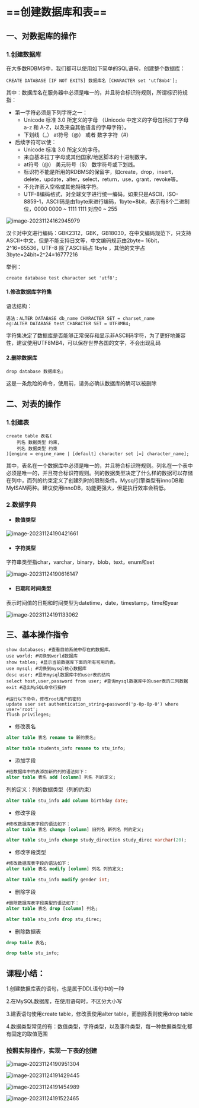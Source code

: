 # ==创建数据库和表==

## 一、对数据库的操作

### 1.创建数据库

在大多数RDBMS中，我们都可以使用如下简单的SQL语句，创建整个数据库：

```mysql
CREATE DATABASE [IF NOT EXITS] 数据库名 [CHARACTER set 'utf8mb4'];
```

其中：数据库名在服务器中必须是唯一的，并且符合标识符规则，所谓标识符规指：

- 第一字符必须是下列字符之一：
  - Unicode 标准 3.0 所定义的字母 （Unicode 中定义的字母包括拉丁字母 a-z 和 A-Z，以及来自其他语言的字母字符）。
  - 下划线（_）  at符号（@） 或者 数字字符（#）
- 后续字符可以使：
  - Unicode 标准 3.0 所定义的字母。
  - 来自基本拉丁字母或其他国家/地区脚本的十进制数字。
  - at符号（@） 美元符号（$） 数字符号或下划线。
  - 标识符不能是所用的RDBMS的保留字，如create，drop，insert，delete，update，alter，select，return，use，grant，revoke等。
  - 不允许嵌入空格或其他特殊字符。
  - UTF-8编码格式，对全球文字进行统一编码，如果只是ASCII，ISO-8859-1，ASCII码是由1byte来进行编码，1byte=8bit，表示有8个二进制位，0000 0000 ~ 1111 1111 对应0 ~ 255

![image-20231124162945979](https://gitee.com/ymq_typroa/typroa/raw/main/image-20231124162945979.png)

汉卡对中文进行编码：GBK2312，GBK，GB18030，在中文编码规范下，只支持ASCII+中文，但是不能支持日文等，中文编码规范由2byte= 16bit，2^16=65536，UTF-8 除了ASCII码占 1byte ，其他的文字占 3byte=24bit=2^24=16777216

举例：

```mysql
create database test character set 'utf8';
```

#### 1.修改数据库字符集

语法结构：

```mysql
语法：ALTER DATABASE db_name CHARACTER SET = charset_name
eg:ALTER DATABASE test CHARACTER SET = UTF8MB4;
```

字符集决定了数据库是否能够正常保存和显示非ASCII码字符，为了更好地兼容性，建议使用UTF8MB4，可以保存世界各国的文字，不会出现乱码

#### 2.删除数据库

```mysql
drop database 数据库名;
```

这是一条危险的命令，使用前，请务必确认数据库的确可以被删除

## 二、对表的操作

### 1.创建表

```mysql
create table 表名(
	列名 数据类型 约束,
    列名 数据类型 约束
)[engine = engine_name | [default] character set [=] character_name];
```

其中，表名在一个数据库中必须是唯一的，并且符合标识符规则。列名在一个表中必须是唯一的，并且符合标识符规则。列的数据类型决定了什么样的数据可以存储在列中，而列的约束定义了创建列时的限制条件。Mysql引擎类型有innoDB和MyISAM两种。建议使用innoDB，功能更强大，但是执行效率会稍低。

### 2.数据字典

- #### 数值类型

![image-20231124190421661](https://gitee.com/ymq_typroa/typroa/raw/main/image-20231124190421661.png)

- #### 字符类型

字符串类型指char，varchar，binary，blob，text，enum和set

![image-20231124190616147](https://gitee.com/ymq_typroa/typroa/raw/main/image-20231124190616147.png)

- #### 日期和时间类型

表示时间值的日期和时间类型为datetime，date，timestamp，time和year

![image-20231124191133062](https://gitee.com/ymq_typroa/typroa/raw/main/image-20231124191133062.png)

## 三、基本操作指令

```shell
show databases;	#查看目前系统中存在的数据库。
use world; #切换到world数据库
show tables; #显示当前数据库下面的所有可用的表。
use mysql; #切换到mysql核心数据库
desc user; #显示mysql数据库中的user表的结构
select host,user,password from user; #查询mysql数据库中的user表的三列数据
exit #退出MySQL命令行操作
```



```mysql
#运行以下命令，修改root用户的密码
update user set authentication_string=password('p-0p-0p-0') where user='root';
flush privileges;
```



- 修改表名

```sql
alter table 表名 rename to 新的表名;
```

```sql
alter table students_info rename to stu_info;
```



- 添加字段

```sql
#给数据库中的表添加新的列的语法如下：
alter table 表名 add [column] 列名 列的定义;
```

列的定义：列的数据类型（列的约束）

```sql
alter table stu_info add column birthday date;
```



- 修改字段

```sql
#修改数据库表字段的语法如下：
alter table 表名 change [column] 旧列名 新列名 列的定义;
```

```sql
alter table stu_info change study_direction study_direc varchar(20);
```



- 修改字段类型

```sql
#修改数据库表字段的语法如下：
alter table 表名 modify [column] 列名 列的定义;
```

```sql
alter table stu_info modify gender int;
```



- 删除字段

```sql
#删除数据库表字段类型的语法如下：
alter table 表名 drop [column] 列名;
```

```sql
alter table stu_info drop stu_direc;
```



- 删除数据表

```sql
drop table 表名;

drop table stu_info;
```



## 课程小结：

1.创建数据库表的语句，也是属于DDL语句中的一种

2.在MySQL数据库，在使用语句时，不区分大小写

3.建表语句使用create table，修改表使用alter table，而删除表则使用drop table

4.数据类型常见的有：数值类型，字符类型，以及事件类型，每一种数据类型化都有固定的取值范围



### 按照实际操作，实现一下表的创建

![image-20231124190951304](https://gitee.com/ymq_typroa/typroa/raw/main/image-20231124190951304.png)

![image-20231124191429445](https://gitee.com/ymq_typroa/typroa/raw/main/image-20231124191429445.png)

![image-20231124191454989](https://gitee.com/ymq_typroa/typroa/raw/main/image-20231124191454989.png)

![image-20231124191522465](https://gitee.com/ymq_typroa/typroa/raw/main/image-20231124191522465.png)

